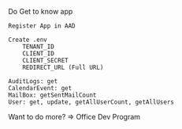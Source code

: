 Do
    Get to know app

    Register App in AAD

    Create .env
        TENANT_ID
        CLIENT_ID
        CLIENT_SECRET
        REDIRECT_URL (Full URL)

    AuditLogs: get
    CalendarEvent: get
    MailBox: getSentMailCount
    User: get, update, getAllUserCount, getAllUsers

Want to do more? => Office Dev Program